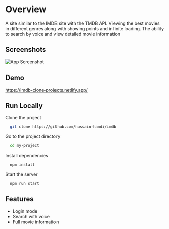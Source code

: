 
# Overview

A site similar to the IMDB site with the TMDB API. Viewing the best movies in different genres along with showing points and infinite loading. The ability to search by voice and view detailed movie information




## Screenshots

![App Screenshot](https://i.imgur.com/5BFGHpc.png)


## Demo

https://imdb-clone-projects.netlify.app/


## Run Locally

Clone the project

```bash
  git clone https://github.com/hussain-hamdi/imdb
```

Go to the project directory

```bash
  cd my-project
```

Install dependencies

```bash
  npm install
```

Start the server

```bash
  npm run start
```


## Features

- Login mode
- Search with voice
- Full movie information


